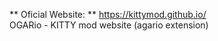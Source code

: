 ** Oficial Website: ** https://kittymod.github.io/   
OGARio - KITTY mod website (agario extension)  

